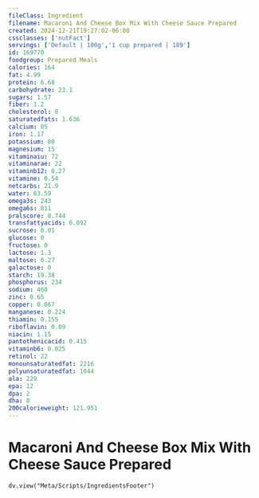 ```yaml
---
fileClass: Ingredient
filename: Macaroni And Cheese Box Mix With Cheese Sauce Prepared
created: 2024-12-21T19:27:02-06:00
cssclasses: ['nutFact']
servings: ['Default | 100g','1 cup prepared | 189']
id: 169770
foodgroup: Prepared Meals
calories: 164
fat: 4.99
protein: 6.68
carbohydrate: 23.1
sugars: 1.57
fiber: 1.2
cholesterol: 8
saturatedfats: 1.636
calcium: 85
iron: 1.17
potassium: 80
magnesium: 15
vitaminaiu: 72
vitaminarae: 22
vitaminb12: 0.27
vitamine: 0.54
netcarbs: 21.9
water: 63.59
omega3s: 243
omega6s: 811
pralscore: 8.744
transfattyacids: 0.092
sucrose: 0.01
glucose: 0
fructose: 0
lactose: 1.3
maltose: 0.27
galactose: 0
starch: 19.38
phosphorus: 234
sodium: 460
zinc: 0.65
copper: 0.067
manganese: 0.224
thiamin: 0.155
riboflavin: 0.09
niacin: 1.15
pantothenicacid: 0.415
vitaminb6: 0.025
retinol: 22
monounsaturatedfat: 2216
polyunsaturatedfat: 1044
ala: 229
epa: 12
dpa: 2
dha: 0
200calorieweight: 121.951
---
```


# Macaroni And Cheese Box Mix With Cheese Sauce Prepared

```dataviewjs
dv.view("Meta/Scripts/IngredientsFooter")
```